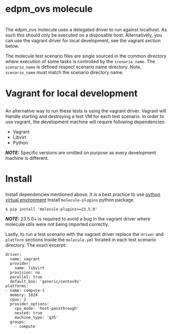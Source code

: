 # edpm_ovs molecule<h1>

The edpm_ovs molecule uses a delegated driver to run against localhost.
As such this should only be executed on a disposable host. Alternatively, you
can use the vagrant driver for local development, see the vagrant section below.

The molecule test scenario files are single sourced in the common directory where
execution of some tasks is controlled by the `scenario_name`. The `scenario_name`
is defined respect scenario name directory. Note, `scenario_name` must match the
scenario directory name.

# Vagrant for local development<h2>

An alternative way to run these tests is using the vagrant driver. Vagrant will
Handle starting and destroying a test VM for each test scenario.
In order to use vagrant, the development machine will require following dependencies:

* Vagrant
* Libvirt
* Python

**_NOTE:_** Specific versions are omitted on purpose as every development machine is different.
# Install <h3>

Install dependencies mentioned above. It is a best practice to use [python virtual environment](https://virtualenv.pypa.io/en/latest/)
Install `molecule-plugins` python package
```
$ pip install 'molecule-plugins>=23.5.0'
```

**_NOTE:_** 23.5.0+ is required to avoid a bug in the vagrant driver where molecule utils were
not being imported correctly.

Lastly, to run a test scenario with the vagrant driver replace the `driver` and
`platform` sections inside the `molecule.yml` located in each test scenario directory.
The exact excerpt:

```
driver:
  name: vagrant
  provider:
    name: libvirt
  provision: no
  parallel: true
  default_box: 'generic/centos9s'
platforms:
- name: compute-1
  memory: 1024
  cpus: 2
  provider_options:
    cpu_mode: 'host-passthrough'
    nested: true
    machine_type: 'q35'
  groups:
    - compute
```
